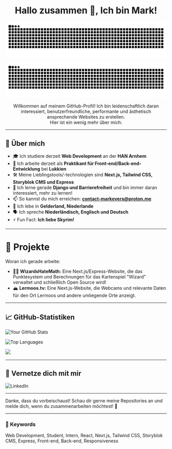 <h1 align="center">Hallo zusammen 👋, Ich bin Mark!</h1>

![GitHub Snake](https://raw.githubusercontent.com/markevers-dev/markevers-dev/snake/github-contribution-grid-snake-dark.svg#gh-dark-mode-only)

![GitHub Snake](https://raw.githubusercontent.com/markevers-dev/markevers-dev/snake/github-contribution-grid-snake.svg#gh-light-mode-only)

<p align="center">
  Willkommen auf meinem GitHub-Profil! Ich bin leidenschaftlich daran interessiert, benutzerfreundliche, performante und ästhetisch ansprechende Websites zu erstellen.<br>
  Hier ist ein wenig mehr über mich:
</p>

---

## 🚀 Über mich
- 🎓 Ich studiere derzeit **Web Development** an der **HAN Arnhem**
- 💼 Ich arbeite derzeit als **Praktikant für Front-end/Back-end-Entwicklung** bei **Lukkien**
- 🛠️ Meine Lieblingstools/-technologien sind **Next.js, Tailwind CSS, Storyblok CMS und Express**
- 🌱 Ich lerne gerade **Django und Barrierefreiheit** und bin immer daran interessiert, mehr zu lernen!
- 📫 So kannst du mich erreichen: **[contact-markevers@proton.me](mailto:contact-markevers@proton.me)**
- 📍 Ich lebe in **Gelderland, Niederlande**
- 🗣️ Ich spreche **Niederländisch, Englisch und Deutsch**
- ⚡ Fun Fact: **Ich liebe Skyrim!**

---

# 🌟 Projekte
Woran ich gerade arbeite:
- 🧙‍♂️ **WizardsHateMath:** Eine Next.js/Express-Website, die das Punktesystem und Berechnungen für das Kartenspiel "Wizard" verwaltet und schließlich Open Source wird!
- 🏔️ **Lermoos.tv:** Eine Next.js-Website, die Webcams und relevante Daten für den Ort Lermoos und andere umliegende Orte anzeigt.

---

## 📈 GitHub-Statistiken
![Your GitHub Stats](https://github-readme-stats.vercel.app/api?username=markevers-dev&show_icons=true&theme=radical)

![Top Languages](https://github-readme-stats.vercel.app/api/top-langs/?username=markevers-dev&layout=compact&theme=radical)

![](https://komarev.com/ghpvc/?username=markevers-dev&label=Profile+Views&color=brightgreen&style=flat)

---

## 🔗 Vernetze dich mit mir
![LinkedIn](https://www.linkedin.com/in/mark-evers-78069a19a)

---

Danke, dass du vorbeischaust! Schau dir gerne meine Repositories an und melde dich, wenn du zusammenarbeiten möchtest! 🤝

---

### 🔑 Keywords
Web Development, Student, Intern, React, Next.js, Tailwind CSS, Storyblok CMS, Express, Front-end, Back-end, Responsiveness
